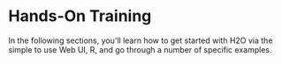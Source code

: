 # Hands-On Training

In the following sections, you'll learn how to get started with H2O via the simple to use Web UI, R, and go through a number of specific examples.


